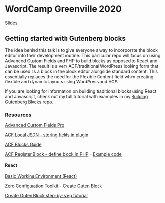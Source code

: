 # WordCamp Greenville 2020

[Slides](https://markmarzeotti.com/gsgb)

## Getting started with Gutenberg blocks

The idea behind this talk is to give everyone a way to incorporate the block editor into their development routine. This particular repo will focus on using Advanced Custom Fields and PHP to build blocks as opposed to React and Javascript. The result is a very ACF/traditional WordPress looking form that can be used as a block in the block editor alongside standard content. This essentially replaces the need for the Flexible Content field when creating flexible and dynamic layouts using WordPress and ACF.

If you are looking for information on building traditional blocks using React and Javascript, check out my full tutorial with examples in my [Building Gutenberg Blocks repo](https://github.com/MarkMarzeotti/building-gutenberg-blocks).

### Resources

[Advanced Custom Fields Pro](https://www.advancedcustomfields.com/pro/)

[ACF Local JSON - storing fields in plugin](https://www.advancedcustomfields.com/resources/local-json/)

[ACF Blocks Guide](https://www.advancedcustomfields.com/resources/blocks/)

[ACF Register Block - define block in PHP](https://www.advancedcustomfields.com/resources/acf_register_block_type/) - [Example code](https://www.advancedcustomfields.com/resources/acf_register_block_type/#examples)

#### React

[Basic Working Environment (React)](https://github.com/ahmadawais/Gutenberg-Boilerplate/tree/master/block/02-basic-esnext)

[Zero Configuration Toolkit - Create Guten Block](https://github.com/ahmadawais/create-guten-block)

[Create Guten Block step-by-step tutorial](https://github.com/MarkMarzeotti/building-gutenberg-blocks)